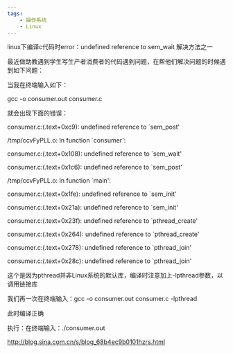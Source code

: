 ```yaml
---
tags:
    - 操作系统
    - Linux
---
```


linux下编译c代码时error：undefined reference to sem_wait 解决方法之一

最近做助教遇到学生写生产者消费者的代码遇到问题，在帮他们解决问题的时候遇到如下问题：



当我在终端输入如下：

gcc -o consumer.out consumer.c



就会出现下面的错误：

consumer.c:(.text+0xc9): undefined reference to `sem_post'

/tmp/ccvFyPLL.o: In function `consumer':

consumer.c:(.text+0x108): undefined reference to `sem_wait'

consumer.c:(.text+0x1c6): undefined reference to `sem_post'

/tmp/ccvFyPLL.o: In function `main':

consumer.c:(.text+0x1fe): undefined reference to `sem_init'

consumer.c:(.text+0x21a): undefined reference to `sem_init'

consumer.c:(.text+0x23f): undefined reference to `pthread_create'

consumer.c:(.text+0x264): undefined reference to `pthread_create'

consumer.c:(.text+0x278): undefined reference to `pthread_join'

consumer.c:(.text+0x28c): undefined reference to `pthread_join'





这个是因为pthread并非Linux系统的默认库，编译时注意加上-lpthread参数，以调用链接库



我们再一次在终端输入：gcc -o consumer.out consumer.c -lpthread



此时编译正确



执行：在终端输入：./consumer.out 



http://blog.sina.com.cn/s/blog_68b4ec9b0101hzrs.html

